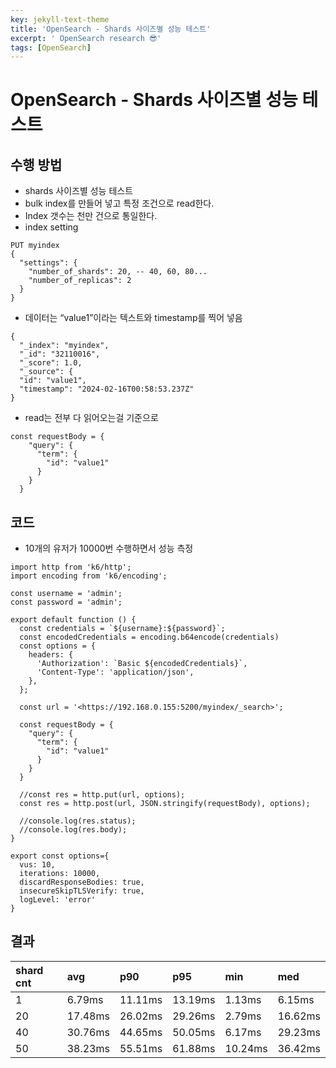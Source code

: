 ```yaml
---
key: jekyll-text-theme
title: 'OpenSearch - Shards 사이즈별 성능 테스트'
excerpt: ' OpenSearch research 😎'
tags: [OpenSearch]
---
```


# OpenSearch - Shards 사이즈별 성능 테스트

## 수행 방법

- shards 사이즈별 성능 테스트
- bulk index를 만들어 넣고 특정 조건으로 read한다.
- Index 갯수는 천만 건으로 통일한다.
- index setting

```
PUT myindex 
{
  "settings": {
    "number_of_shards": 20, -- 40, 60, 80...
    "number_of_replicas": 2
  }
}
```

- 데이터는 “value1”이라는 텍스트와 timestamp를 찍어 넣음

```
{
  "_index": "myindex",
  "_id": "32110016",
  "_score": 1.0,
  "_source": {
  "id": "value1",
  "timestamp": "2024-02-16T00:58:53.237Z"
}
```

- read는 전부 다 읽어오는걸 기준으로

```
const requestBody = {
    "query": {
      "term": {
        "id": "value1"
      } 
    } 
  }
```

## 코드

- 10개의 유저가 10000번 수행하면서 성능 측정

```
import http from 'k6/http';
import encoding from 'k6/encoding';

const username = 'admin';
const password = 'admin';

export default function () {
  const credentials = `${username}:${password}`;
  const encodedCredentials = encoding.b64encode(credentials)
  const options = {
    headers: {
      'Authorization': `Basic ${encodedCredentials}`,
      'Content-Type': 'application/json',
    },
  };

  const url = '<https://192.168.0.155:5200/myindex/_search>';

  const requestBody = {
    "query": {
      "term": {
        "id": "value1"
      }
    }
  }

  //const res = http.put(url, options);
  const res = http.post(url, JSON.stringify(requestBody), options);

  //console.log(res.status);
  //console.log(res.body);
}

export const options={
  vus: 10,
  iterations: 10000,
  discardResponseBodies: true,
  insecureSkipTLSVerify: true,
  logLevel: 'error'
}
```

## 결과


| shard cnt | avg     | p90     | p95     | min     | med     |
| :-------- | :------ | :------ | :------ | :------ | :------ |
| 1         | 6.79ms  | 11.11ms | 13.19ms | 1.13ms  | 6.15ms  |
| 20        | 17.48ms | 26.02ms | 29.26ms | 2.79ms  | 16.62ms |
| 40        | 30.76ms | 44.65ms | 50.05ms | 6.17ms  | 29.23ms |
| 50        | 38.23ms | 55.51ms | 61.88ms | 10.24ms | 36.42ms |
